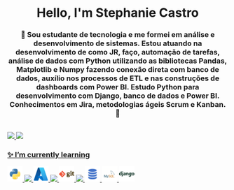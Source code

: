 <h1 align="center">Hello, I'm Stephanie Castro </h1>
<h3 align="center">🚀 Sou estudante de tecnologia e me formei em análise e desenvolvimento de sistemas. Estou atuando na desenvolvimento de  como JR, faço, automação de tarefas, análise de dados com Python utilizando as bibliotecas Pandas, Matplotlib e Numpy fazendo conexão direta com banco de dados, auxílio nos processos de ETL e nas construções de dashboards com Power BI. Estudo Python para desenvolvimento com Django, banco de dados e Power BI. Conhecimentos em Jira, metodologias ágeis Scrum e Kanban. 🚀</h3>

<br>

 <div>
  <a href="https://github.com/stephacastro">
  <img height="180em" src="https://github-readme-stats.vercel.app/api?username=stephacastro&show_icons=true&theme=dracula&include_all_commits=true&count_private=true"/>
  <img height="180em" src="https://github-readme-stats.vercel.app/api/top-langs/?username=stephacastro&layout=compact&langs_count=7&theme=dracula"/>
</div>


### ✨ I’m currently learning

<code><img height="35" src="https://raw.githubusercontent.com/github/explore/80688e429a7d4ef2fca1e82350fe8e3517d3494d/topics/python/python.png"></code>
<code><img height="35" src="https://upload.wikimedia.org/wikipedia/commons/3/38/Jupyter_logo.svg"></code>
<code><img height="35" src="https://raw.githubusercontent.com/github/explore/80688e429a7d4ef2fca1e82350fe8e3517d3494d/topics/azure/azure.png"></code>
<code><img height="35" src="https://github.githubassets.com/images/modules/logos_page/Octocat.png"></code>
 <code><img height="35" src="https://raw.githubusercontent.com/github/explore/80688e429a7d4ef2fca1e82350fe8e3517d3494d/topics/git/git.png"></code>
<code><img height="35" src="https://i0.wp.com/doutoresdoexcel.com.br/wp-content/uploads/2017/02/social-default-image.png"></code>
<code><img height="35" src="https://raw.githubusercontent.com/github/explore/80688e429a7d4ef2fca1e82350fe8e3517d3494d/topics/sql/sql.png"></code>
<code><img height="35" src="https://raw.githubusercontent.com/github/explore/80688e429a7d4ef2fca1e82350fe8e3517d3494d/topics/mysql/mysql.png"></code>
 <code><img height="35" src="https://raw.githubusercontent.com/github/explore/80688e429a7d4ef2fca1e82350fe8e3517d3494d/topics/django/django.png"></code>

<br>
  

